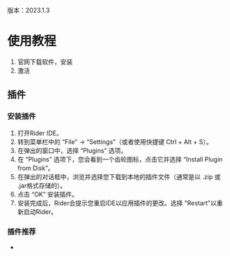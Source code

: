版本：2023.1.3

# 使用教程

1. 官网下载软件，安装
2. 激活


## 插件

### 安装插件

1. 打开Rider IDE。
2. 转到菜单栏中的 “File” -> “Settings”（或者使用快捷键 Ctrl + Alt + S）。
3. 在弹出的窗口中，选择 “Plugins” 选项。
4. 在 “Plugins” 选项下，您会看到一个齿轮图标，点击它并选择 “Install Plugin from Disk”。
5. 在弹出的对话框中，浏览并选择您下载到本地的插件文件（通常是以 .zip 或 .jar格式存储的）。
6. 点击 “OK” 安装插件。
7. 安装完成后，Rider会提示您重启IDE以应用插件的更改。选择 "Restart"以重新启动Rider。

### 插件推荐 

- 
